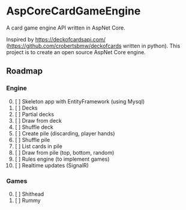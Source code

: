 # AspCoreCardGameEngine
A card game engine API written in AspNet Core.

Inspired by https://deckofcardsapi.com/ (https://github.com/crobertsbmw/deckofcards written in python). This project is to create an open source AspNet Core engine.


## Roadmap

### Engine

0. [ ] Skeleton app with EntityFramework (using Mysql)
0. [ ] Decks
0. [ ] Partial decks
0. [ ] Draw from deck
0. [ ] Shuffle deck
0. [ ] Create pile (discarding, player hands)
0. [ ] Shuffle pile
0. [ ] List cards in pile
0. [ ] Draw from pile (top, bottom, random)
0. [ ] Rules engine (to implement games)
0. [ ] Realtime updates (SignalR)

### Games

0. [ ] Shithead
0. [ ] Rummy
